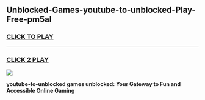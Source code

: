 
## Unblocked-Games-youtube-to-unblocked-Play-Free-pm5al
<h3>
<a href="https://premium76.site?title=youtube-to-unblocked&ref=18A1">CLICK TO PLAY</a></h3>
<hr>

<h3>
<a href="https://premium76.site?title=youtube-to-unblocked&ref=18A1">CLICK 2 PLAY</a>
  
</h3>

<a href="https://premium76.site?title=youtube-to-unblocked&ref=18A1"><img src="https://clearcache.store/games.png"></a>


**youtube-to-unblocked games unblocked: Your Gateway to Fun and Accessible Online Gaming**
